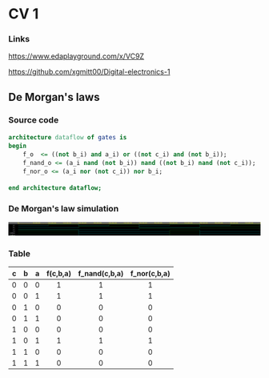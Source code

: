 # CV 1

### Links

https://www.edaplayground.com/x/VC9Z

https://github.com/xgmitt00/Digital-electronics-1

## De Morgan's laws

### Source code

```vhdl
architecture dataflow of gates is
begin
    f_o  <= ((not b_i) and a_i) or ((not c_i) and (not b_i));
    f_nand_o <= (a_i nand (not b_i)) nand ((not b_i) nand (not c_i));
    f_nor_o <= (a_i nor (not c_i)) nor b_i;

end architecture dataflow;
```

### De Morgan's law simulation

![Sim_1](Images/Sim1.PNG)

### Table
| **c** | **b** |**a** | **f(c,b,a)** | **f_nand(c,b,a)** | **f_nor(c,b,a)** |
| :-: | :-: | :-: | :-: | :-: | :-: |
| 0 | 0 | 0 | 1 | 1 | 1 |
| 0 | 0 | 1 | 1 | 1 | 1 |
| 0 | 1 | 0 | 0 | 0 | 0 |
| 0 | 1 | 1 | 0 | 0 | 0 |
| 1 | 0 | 0 | 0 | 0 | 0 |
| 1 | 0 | 1 | 1 | 1 | 1 |
| 1 | 1 | 0 | 0 | 0 | 0 |
| 1 | 1 | 1 | 0 | 0 | 0 |
